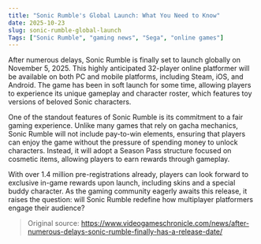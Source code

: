 ```yaml
---
title: "Sonic Rumble's Global Launch: What You Need to Know"
date: 2025-10-23
slug: sonic-rumble-global-launch
Tags: ["Sonic Rumble", "gaming news", "Sega", "online games"]
---
```


After numerous delays, Sonic Rumble is finally set to launch globally on November 5, 2025. This highly anticipated 32-player online platformer will be available on both PC and mobile platforms, including Steam, iOS, and Android. The game has been in soft launch for some time, allowing players to experience its unique gameplay and character roster, which features toy versions of beloved Sonic characters.

One of the standout features of Sonic Rumble is its commitment to a fair gaming experience. Unlike many games that rely on gacha mechanics, Sonic Rumble will not include pay-to-win elements, ensuring that players can enjoy the game without the pressure of spending money to unlock characters. Instead, it will adopt a Season Pass structure focused on cosmetic items, allowing players to earn rewards through gameplay.

With over 1.4 million pre-registrations already, players can look forward to exclusive in-game rewards upon launch, including skins and a special buddy character. As the gaming community eagerly awaits this release, it raises the question: will Sonic Rumble redefine how multiplayer platformers engage their audience?

> Original source: https://www.videogameschronicle.com/news/after-numerous-delays-sonic-rumble-finally-has-a-release-date/